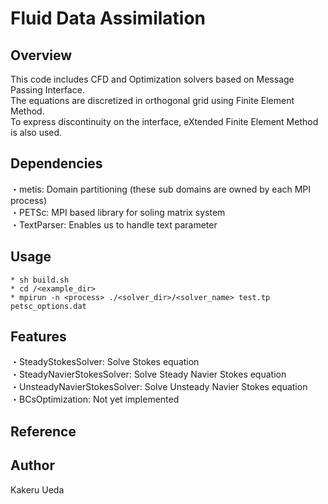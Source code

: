# Fluid Data Assimilation
## Overview
This code includes CFD and Optimization solvers based on Message Passing Interface. <br>
The equations are discretized in orthogonal grid using Finite Element Method. <br>
To express discontinuity on the interface, eXtended Finite Element Method is also used.
## Dependencies
・metis: Domain partitioning (these sub domains are owned by each MPI process) <br>
・PETSc: MPI based library for soling matrix system <br>
・TextParser: Enables us to handle text parameter
## Usage
    * sh build.sh
    * cd /<example_dir>
    * mpirun -n <process> ./<solver_dir>/<solver_name> test.tp petsc_options.dat
## Features
・SteadyStokesSolver: Solve Stokes equation <br>
・SteadyNavierStokesSolver: Solve Steady Navier Stokes equation <br>
・UnsteadyNavierStokesSolver: Solve Unsteady Navier Stokes equation <br>
・BCsOptimization: Not yet implemented <br>
## Reference
## Author
Kakeru Ueda
 
